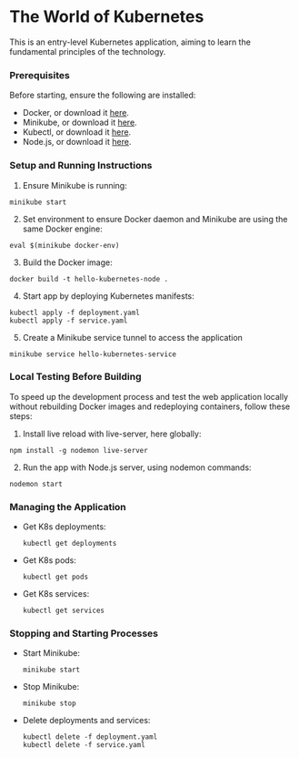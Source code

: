 # The World of Kubernetes

This is an entry-level Kubernetes application, aiming to learn the fundamental principles of the technology.

### Prerequisites

Before starting, ensure the following are installed:

- Docker, or download it [here](https://docs.docker.com/get-docker/).
- Minikube, or download it [here](https://minikube.sigs.k8s.io/docs/start/).
- Kubectl, or download it [here](https://minikube.sigs.k8s.io/docs/start/).
- Node.js, or download it [here](https://nodejs.org/en/download).

### Setup and Running Instructions

1. Ensure Minikube is running:

```
minikube start
```

2. Set environment to ensure Docker daemon and Minikube are using the same Docker engine:

```
eval $(minikube docker-env)
```

3. Build the Docker image:

```
docker build -t hello-kubernetes-node .
```

4. Start app by deploying Kubernetes manifests:

```
kubectl apply -f deployment.yaml
kubectl apply -f service.yaml
```

5. Create a Minikube service tunnel to access the application

```
minikube service hello-kubernetes-service
```

### Local Testing Before Building

To speed up the development process and test the web application locally without rebuilding Docker images and redeploying containers, follow these steps:

1. Install live reload with live-server, here globally:

```
npm install -g nodemon live-server
```

2. Run the app with Node.js server, using nodemon commands:

```
nodemon start
```

### Managing the Application

- Get K8s deployments:
  ```
  kubectl get deployments
  ```
- Get K8s pods:
  ```
  kubectl get pods
  ```
- Get K8s services:
  ```
  kubectl get services
  ```

### Stopping and Starting Processes

- Start Minikube:
  ```
  minikube start
  ```
- Stop Minikube:
  ```
  minikube stop
  ```
- Delete deployments and services:
  ```
  kubectl delete -f deployment.yaml
  kubectl delete -f service.yaml
  ```
